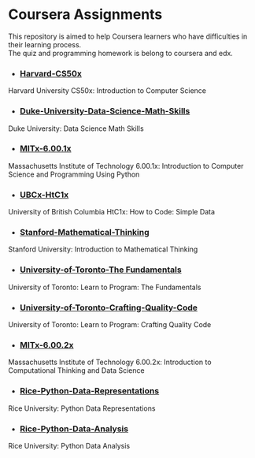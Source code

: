 # Coursera Assignments
This repository is aimed to help Coursera learners who have difficulties in their learning process.  
The quiz and programming homework is belong to coursera and edx.

- ### [Harvard-CS50x](./Harvard-CS50x)
Harvard University CS50x: Introduction to Computer Science

- ### [Duke-University-Data-Science-Math-Skills](./Duke-University-Data-Science-Math-Skills)
Duke University: Data Science Math Skills

- ### [MITx-6.00.1x](./MITx-6.00.1x)
Massachusetts Institute of Technology 6.00.1x: Introduction to Computer Science and Programming Using Python

- ### [UBCx-HtC1x](./UBCx-HtC1x)
University of British Columbia HtC1x: How to Code: Simple Data

- ### [Stanford-Mathematical-Thinking](./Stanford-University-Introduction-to-Mathematical-Thinking)
Stanford University: Introduction to Mathematical Thinking

- ### [University-of-Toronto-The Fundamentals](./University-of-Toronto-The%20Fundamentals)
University of Toronto: Learn to Program: The Fundamentals

- ### [University-of-Toronto-Crafting-Quality-Code](./University-of-Toronto-Crafting-Quality-Code)
University of Toronto: Learn to Program: Crafting Quality Code

- ### [MITx-6.00.2x](./MITx-6.00.2x)
Massachusetts Institute of Technology 6.00.2x: Introduction to Computational Thinking and Data Science

- ### [Rice-Python-Data-Representations](./Rice-Python-Data-Representations)
Rice University: Python Data Representations

- ### [Rice-Python-Data-Analysis](./Rice-Python-Data-Analysis)
Rice University: Python Data Analysis
